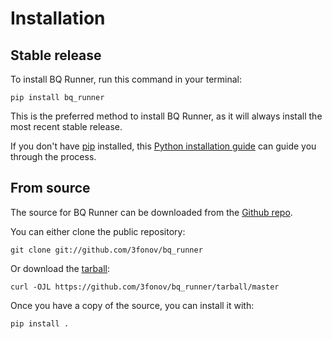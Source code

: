 # Installation

## Stable release

To install BQ Runner, run this command in your
terminal:

``` console
pip install bq_runner
```

This is the preferred method to install BQ Runner, as it will always install the most recent stable release.

If you don't have [pip][] installed, this [Python installation guide][]
can guide you through the process.

## From source

The source for BQ Runner can be downloaded from
the [Github repo][].

You can either clone the public repository:

``` console
git clone git://github.com/3fonov/bq_runner
```

Or download the [tarball][]:

``` console
curl -OJL https://github.com/3fonov/bq_runner/tarball/master
```

Once you have a copy of the source, you can install it with:

``` console
pip install .
```

  [pip]: https://pip.pypa.io
  [Python installation guide]: http://docs.python-guide.org/en/latest/starting/installation/
  [Github repo]: https://github.com/%7B%7B%20cookiecutter.github_username%20%7D%7D/%7B%7B%20cookiecutter.project_slug%20%7D%7D
  [tarball]: https://github.com/%7B%7B%20cookiecutter.github_username%20%7D%7D/%7B%7B%20cookiecutter.project_slug%20%7D%7D/tarball/master
